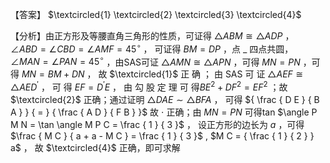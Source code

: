 【答案】 $\textcircled{1} \textcircled{2} \textcircled{3} \textcircled{4}$

【分析】由正方形及等腰直角三角形的性质，可证得 $\triangle A B M \cong \triangle A D P$ ， $\angle A B D = \angle C B D = \angle A M F = 4 5 ^ { \circ }$ ， 可证得 $B M = D P$ ，点 $\_$ 四点共圆， $\angle M A N = \angle P A N = 4 5 ^ { \circ }$ ，由SAS可证 $\triangle A M N \cong \triangle A P N$ ，可得 $M N = P N$ ，可 得 $M N = B M + D N$ ， 故 $\textcircled{1}$ 正 确 ； 由 SAS 可 证 $\triangle A E F \cong \triangle A E D ^ { \prime }$ ， 可 得 $E F = D ^ { \prime } E$ ， 由 勾 股 定 理 可 得$B E ^ { 2 } + D F ^ { 2 } = E F ^ { 2 }$ ；故 $\textcircled{2}$ 正确；通过证明 $\triangle D A E \sim \triangle B F A$ ， 可得 ${ \frac { D E } { B A } } { = } { \frac { A D } { F B } }$ 故 $\cdot$ 正确；由 $M N = P N$ 可得tan $\angle P M N = \tan \angle M P C = \frac { 1 } { 3 }$ ， 设正方形的边长为 $a$ ，可得 $\frac { M C } { a + a - M C } = \frac { 1 } { 3 }$ , $M C = { \frac { 1 } { 2 } } a$ ， 故 $\textcircled{4}$ 正确，即可求解
